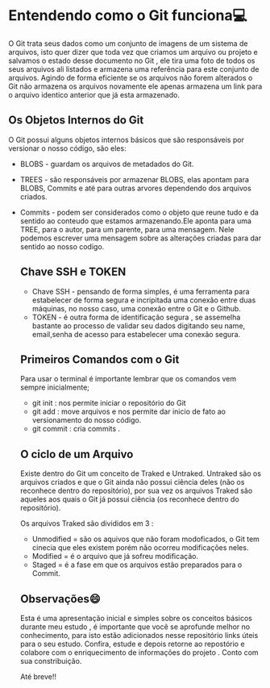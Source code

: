 # Entendendo como o Git funciona:computer:



O Git trata seus dados como um conjunto de imagens de um sistema de arquivos, isto quer dizer que toda vez que criamos um arquivo ou projeto e salvamos o estado desse documento no Git , ele tira uma foto de todos os seus arquivos ali listados e armazena uma referência para este conjunto de arquivos. Agindo de forma eficiente se os arquivos não forem alterados o Git não armazena os arquivos novamente ele apenas armazena um link para o arquivo identico anterior que já esta armazenado.



## Os Objetos Internos do Git



O Git possui alguns objetos internos básicos que são responsáveis por versionar o nosso código, são eles:

* BLOBS - guardam os arquivos de metadados do Git.

* TREES - são responsáveis por armazenar BLOBS, elas apontam para BLOBS, Commits  e até para outras arvores dependendo dos arquivos criados.

* Commits -  podem ser considerados como o objeto que reune tudo e da sentido ao conteudo que estamos armazenando.Ele aponta para uma TREE, para o autor, para um parente, para uma mensagem. Nele podemos escrever uma mensagem sobre as alterações criadas para dar sentido ao nosso codigo. 

  

  ## Chave SSH e TOKEN

  

  * Chave SSH - pensando de forma simples, é  uma ferramenta para  estabelecer de forma segura e incripitada uma conexão entre duas máquinas, no nosso caso, uma conexão entre o Git e o Github.
  *   TOKEN - é outra forma de identificação segura , se assemelha bastante ao processo de validar seu dados digitando seu name, email,senha de acesso para estabelecer uma conexão segura.
  
  
  
  
  
  ## Primeiros Comandos com o Git
  
  Para usar o terminal é importante lembrar que os comandos vem sempre inicialmente;
  
  * git init  : nos permite iniciar o repositório do Git
  * git add : move arquivos e nos permite dar inicio de fato ao versionamento do nosso código.
  * git commit : cria commits .
  
  
  
  ## O ciclo de um Arquivo
  
  
  
  Existe dentro do Git um conceito de Traked e Untraked. Untraked são os arquivos criados e que o Git ainda não possui ciência deles (não os reconhece dentro do repositório), por sua vez os arquivos Traked são aqueles aos quais o Git já possui ciência (os reconhece dentro do repositório).
  
  Os arquivos Traked são divididos em 3 :
  
  * Unmodified = são os aquivos que não foram modoficados, o Git tem cinecia que eles existem porém não ocorreu modificações neles.
  * Modified = é o arquivo que já sofreu modificação.
  * Staged = é a fase em que os arquivos estão preparados para o Commit. 
  
  ## Observações:smile:
  
  Esta é uma apresentação inicial e simples sobre os conceitos básicos durante meu estudo , é importante que você  se aprofunde melhor no conhecimento, para isto estão adicionados nesse repositório links úteis para o seu estudo. Confira, estude e depois retorne ao repostório e colabore com o enriquecimento de informações do projeto . Conto com sua constribuição. 
  
  Até breve!! 
  
  

